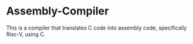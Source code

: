 # Assembly-Compiler
This is a compiler that translates C code into assembly code, specifically Risc-V, using C. 
